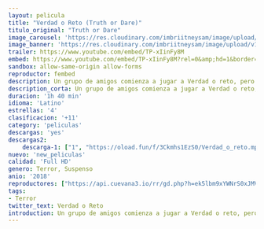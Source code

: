 ```yaml
---
layout: pelicula
title: "Verdad o Reto (Truth or Dare)"
titulo_original: "Truth or Dare"
image_carousel: 'https://res.cloudinary.com/imbriitneysam/image/upload/v1545359572/verdad-poster-min.jpg'
image_banner: 'https://res.cloudinary.com/imbriitneysam/image/upload/v1545359571/verdad-banner-min.jpg'
trailer: https://www.youtube.com/embed/TP-xIinFy8M
embed: https://www.youtube.com/embed/TP-xIinFy8M?rel=0&amp;hd=1&border=0&wmode=opaque&enablejsapi=1&modestbranding=1&controls=1&showinfo=1
sandbox: allow-same-origin allow-forms
reproductor: fembed
description: Un grupo de amigos comienza a jugar a Verdad o reto, pero rápidamente descubren que algo que empezó de forma inocente se ha vuelto peligroso. Si no siguen las normas o se niegan a jugar, serán poseídos por un demonio que les obligará a matar, a sí mismos o a los demás. El grupo tratará de hacerlo lo más seguro posible eligiendo siempre la verdad, pero el juego tomará el control y les forzará a realizar las pruebas más horribles que se puedan imaginar. Una vez que el juego empieza, los jugadores no podrán parar de jugar, por lo que la única forma de sobrevivir es pasarle el juego a otra persona.
description_corta: Un grupo de amigos comienza a jugar a Verdad o reto, pero rápidamente descubren que algo que empezó de forma inocente se ha vuelto peligroso. Si no siguen las normas o se niegan a jugar, serán poseídos por un demonio que les...
duracion: '1h 40 min'
idioma: 'Latino'
estrellas: '4'
clasificacion: '+11'
category: 'peliculas'
descargas: 'yes'
descargas2:
    descarga-1: ["1", "https://oload.fun/f/3Ckmhs1EzS0/Verdad_o_reto.mp4", "https://www.google.com/s2/favicons?domain=openload.co","OpenLoad","https://res.cloudinary.com/imbriitneysam/image/upload/v1541473684/mexico.png", "Latino", "Full HD"]
nuevo: 'new_peliculas'
calidad: 'Full HD'
genero: Terror, Suspenso
anio: '2018'
reproductores: ["https://api.cuevana3.io/rr/gd.php?h=ek5lbm9xYWNrS0xJMVp5b21KREk0dFBLbjVkaHhkRGdrOG1jbnBpUnhhS1ZscW1WbGFUUDU2dWFhWE5xdE5maHc5dWVZNnV3bHI2eDBYV1pxOFBYeXRDU3FadVkyUT09"]
tags:
- Terror
twitter_text: Verdad o Reto
introduction: Un grupo de amigos comienza a jugar a Verdad o reto, pero rápidamente descubren que algo que empezó de forma inocente se ha vuelto peligroso. Si no siguen las normas o se niegan a jugar, serán poseídos por un demonio que les...
---
```



 







